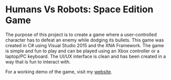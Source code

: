 # Humans Vs Robots: Space Edition Game

The purpose of this project is to create a game where a user-controlled character has to defeat an enemy while dodging its bullets. This game was created in C# using Visual Studio 2015 and the XNA Framework. The game is simple and fun to play and can be played using an Xbox controller or a laptop/PC keyboard. The UI/UX interface is clean and has been created in a way that is fun to interact with.

For a working demo of the game, visit my [website](https://harmanpreetsagar.wixsite.com/website/portfolio#:~:text=HUMANS%20VS%20ROBOTS%3A%20SPACE%20EDITION).

